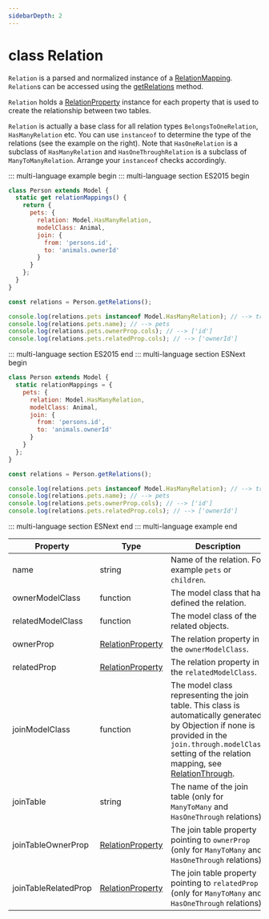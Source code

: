 ```yaml
---
sidebarDepth: 2
---
```


# class Relation

`Relation` is a parsed and normalized instance of a [RelationMapping](/api/types.html#relationmapping). `Relation`s can be accessed using the [getRelations](/api/model.html#getrelations) method.

`Relation` holds a [RelationProperty](/api/relationproperty.html) instance for each property that is used to create the relationship between two tables.

`Relation` is actually a base class for all relation types `BelongsToOneRelation`, `HasManyRelation` etc. You can use `instanceof` to determine
the type of the relations (see the example on the right). Note that `HasOneRelation` is a subclass of `HasManyRelation` and `HasOneThroughRelation`
is a subclass of `ManyToManyRelation`. Arrange your `instanceof` checks accordingly.

::: multi-language example begin
::: multi-language section ES2015 begin

```js
class Person extends Model {
  static get relationMappings() {
    return {
      pets: {
        relation: Model.HasManyRelation,
        modelClass: Animal,
        join: {
          from: 'persons.id',
          to: 'animals.ownerId'
        }
      }
    };
  }
}

const relations = Person.getRelations();

console.log(relations.pets instanceof Model.HasManyRelation); // --> true
console.log(relations.pets.name); // --> pets
console.log(relations.pets.ownerProp.cols); // --> ['id']
console.log(relations.pets.relatedProp.cols); // --> ['ownerId']
```

::: multi-language section ES2015 end
::: multi-language section ESNext begin

```js
class Person extends Model {
  static relationMappings = {
    pets: {
      relation: Model.HasManyRelation,
      modelClass: Animal,
      join: {
        from: 'persons.id',
        to: 'animals.ownerId'
      }
    }
  };
}

const relations = Person.getRelations();

console.log(relations.pets instanceof Model.HasManyRelation); // --> true
console.log(relations.pets.name); // --> pets
console.log(relations.pets.ownerProp.cols); // --> ['id']
console.log(relations.pets.relatedProp.cols); // --> ['ownerId']
```

::: multi-language section ESNext end
::: multi-language example end

Property|Type|Description
--------|----|-----------
name|string|Name of the relation. For example `pets` or `children`.
ownerModelClass|function|The model class that has defined the relation.
relatedModelClass|function|The model class of the related objects.
ownerProp|[RelationProperty](/api/relationproperty.html)|The relation property in the `ownerModelClass`.
relatedProp|[RelationProperty](/api/relationproperty.html)|The relation property in the `relatedModelClass`.
joinModelClass|function|The model class representing the join table. This class is automatically generated by Objection if none is provided in the `join.through.modelClass` setting of the relation mapping, see [RelationThrough](/api/relationmappings.html#static-relationmappings-relationthrough).
joinTable|string|The name of the join table (only for `ManyToMany` and `HasOneThrough` relations).
joinTableOwnerProp|[RelationProperty](/api/relationproperty.html)|The join table property pointing to `ownerProp` (only for `ManyToMany` and `HasOneThrough` relations).
joinTableRelatedProp|[RelationProperty](/api/relationproperty.html)|The join table property pointing to `relatedProp` (only for `ManyToMany` and `HasOneThrough` relations).
